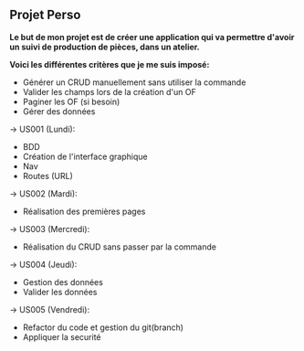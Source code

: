 ## **Projet Perso** 

__Le but de mon projet est de créer une application qui va permettre d'avoir un suivi de production de pièces, dans un atelier.__

**Voici les différentes critères que je me suis imposé:**

- Générer un CRUD manuellement sans utiliser la commande
- Valider les champs lors de la création d'un OF
- Paginer les OF (si besoin)
- Gérer des données

-> US001 (Lundi):

- BDD
- Création de l'interface graphique
- Nav
- Routes (URL)

-> US002 (Mardi):

- Réalisation des premières pages

-> US003 (Mercredi):

- Réalisation du CRUD sans passer par la commande

-> US004 (Jeudi):

- Gestion des données
- Valider les données

-> US005 (Vendredi):

- Refactor du code et gestion du git(branch)
- Appliquer la securité


